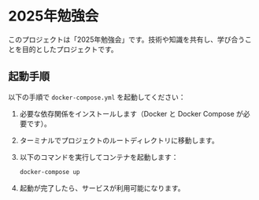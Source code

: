 # 2025年勉強会

このプロジェクトは「2025年勉強会」です。技術や知識を共有し、学び合うことを目的としたプロジェクトです。

## 起動手順

以下の手順で `docker-compose.yml` を起動してください：

1. 必要な依存関係をインストールします（Docker と Docker Compose が必要です）。
2. ターミナルでプロジェクトのルートディレクトリに移動します。
3. 以下のコマンドを実行してコンテナを起動します：

    ```bash
    docker-compose up
    ```

4. 起動が完了したら、サービスが利用可能になります。